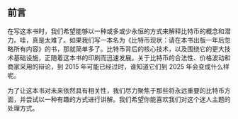 ## 前言

在写这本书时，我们希望能够以一种或多或少永恒的方式来解释比特币的概念和潜力。哇，真是太难了。如果我们写一本名为《比特币现状：请在本书出版一年后忽略所有内容》的书，那就简单多了。比特币背后的核心技术，以及围绕它的更大技术基础设施，正随着这本书的印刷而迅速发展。关于比特币的合法性、价格波动和商家采用的辩论，到 2015 年可能已经过时，谁知道它们到 2025 年会变成什么样呢。

为了让这本书对未来依然具有相关性，我们尽力聚焦于那些将永远重要的比特币方面，并尝试以一种有趣的方式进行讲解。我们希望你能喜欢我们对这个迷人主题的处理方式。
